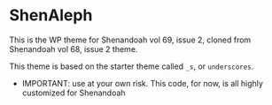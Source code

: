 

ShenAleph
===

This is the WP theme for Shenandoah vol 69, issue 2, cloned from
Shenandoah vol 68, issue 2 theme.

This theme is based on the starter theme called `_s`, or `underscores`.



* IMPORTANT: use at your own risk. This code, for now, is all highly customized for Shenandoah
  
